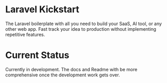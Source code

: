 # Laravel Kickstart

The Laravel boilerplate with all you need to build your SaaS, AI tool, or any other web app. Fast track your idea to production without implementing repetitive features. 

# Current Status
Currently in development. The docs and Readme with be more comprehensive once the development work gets over.
